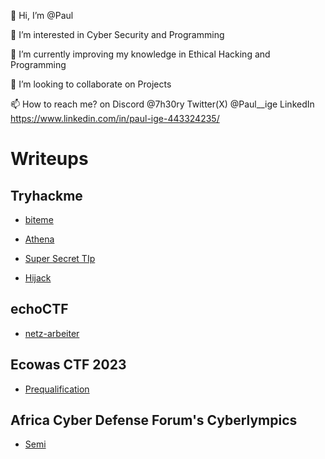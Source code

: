 👋 Hi, I’m @Paul

👀 I’m interested in Cyber Security and Programming

🌱 I’m currently improving my knowledge in Ethical Hacking and Programming

💞️ I’m looking to collaborate on Projects

📫 How to reach me? on Discord @7h30ry Twitter(X) @Paul__ige LinkedIn https://www.linkedin.com/in/paul-ige-443324235/




# Writeups


## Tryhackme

- [biteme](https://7h30ry.github.io/writeups/THM/biteme/)

- [Athena](https://7h30ry.github.io/writeups/THM/Athena/)

- [Super Secret TIp](https://7h30ry.github.io/writeups/THM/Super-Secret-TIp/)

- [Hijack](https://7h30ry.github.io/writeups/THM/Hijack/)

## echoCTF

- [netz-arbeiter](https://7h30ry.github.io/writeups/echoCTF/netz-arbeiter/)


##  Ecowas CTF 2023 
- [Prequalification](https://7h30ry.github.io/writeups/EcowasCTF/)


## Africa Cyber Defense Forum's Cyberlympics 
- [Semi](https://7h30ry.github.io/writeups/ACDF-Cyberlympics/)
